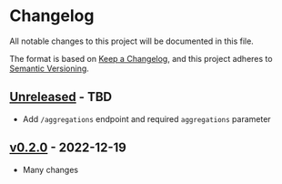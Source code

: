 # Changelog

All notable changes to this project will be documented in this file.

The format is based on [Keep a Changelog](https://keepachangelog.com/en/1.0.0/),
and this project adheres to [Semantic Versioning](https://semver.org/spec/v2.0.0.html).

## [Unreleased] - TBD

- Add `/aggregations` endpoint and required `aggregations` parameter

## [v0.2.0] - 2022-12-19

- Many changes

[Unreleased]: <https://github.com/stac-api-extensions/aggregation/compare/v0.2.0..main>
[v0.2.0]: <https://github.com/stac-api-extensions/aggregation/tree/v0.2.0>

